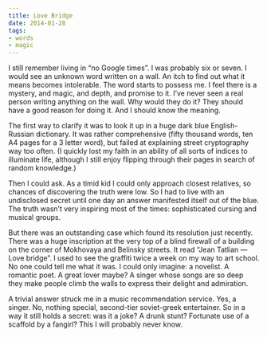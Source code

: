 ```yaml
---
title: Love Bridge
date: 2014-01-28
tags:
- words
- magic
---
```


I still remember living in “no Google times”. I was probably six or seven.  I would see an unknown word written on a wall. An itch to find out what it means becomes intolerable. The word starts to possess me. I feel there is a mystery, and magic, and depth, and promise to it. I’ve never seen a real person writing anything  on the wall. Why would they do it? They should have a good reason for doing it. And I should know the meaning.

The first way to clarify it was to look it up in a huge dark blue English-Russian dictionary. It was rather comprehensive (fifty thousand words, ten A4 pages for a 3 letter word), but failed at explaining street cryptography way too often. (I quickly lost my faith in an ability of all sorts of indices to illuminate life, although I still enjoy flipping through their pages in search of random knowledge.)

Then I could ask. As a timid kid I could only approach closest relatives, so chances of discovering the truth were low. So I had to live with an undisclosed secret until one day an answer manifested itself out of the blue.  The truth wasn’t very inspiring most of the times: sophisticated cursing and musical groups. 

But there was  an outstanding case which found its resolution just recently. There was a huge inscription at the very top of a blind firewall of a building on the corner of Mokhovaya and Belinsky streets. It read “Jean Tatlian — Love bridge”. I used to see the graffiti twice a week on my way to art school. No one could tell me what it was. I could only imagine: a novelist. A romantic poet. A great lover maybe? A singer whose songs are so deep they make people climb the walls to express their delight and admiration. 

A trivial answer struck me in a music recommendation service. Yes, a singer. No, nothing special, second-tier soviet-greek entertainer. So in a way it still holds a secret: was it a joke? A drunk stunt? Fortunate use of a scaffold by  a fangirl? This I will probably never know.